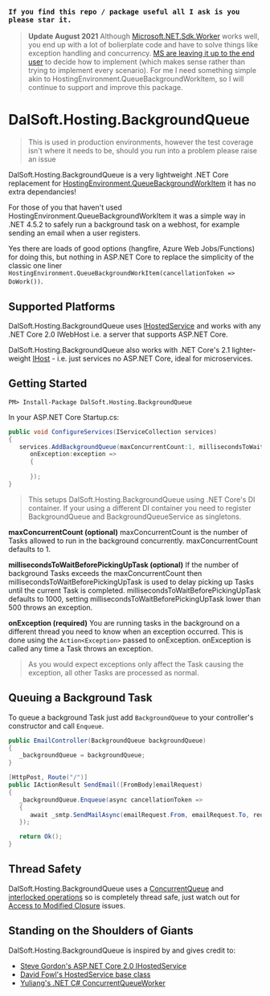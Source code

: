 ### `If you find this repo / package useful all I ask is you please star it.`

> **Update August 2021** Although [Microsoft.NET.Sdk.Worker](https://docs.microsoft.com/en-us/aspnet/core/fundamentals/host/hosted-services?view=aspnetcore-5.0&tabs=visual-studio) works well, you end up with a lot of bolierplate code and have to solve things like exception handling and concurrency. [MS are leaving it up to the end user](https://github.com/dotnet/extensions/issues/805) to decide how to implement (which makes sense rather than trying to implement every scenario). 
For me I need something simple akin to HostingEnvironment.QueueBackgroundWorkItem, so I will continue to support and improve this package.

# DalSoft.Hosting.BackgroundQueue

> This is used in production environments, however the test coverage isn't where it needs to be, should you run into a problem please raise an issue

DalSoft.Hosting.BackgroundQueue is a very lightweight .NET Core replacement for [HostingEnvironment.QueueBackgroundWorkItem](https://www.hanselman.com/blog/HowToRunBackgroundTasksInASPNET.aspx) it has no extra dependancies!

For those of you that haven't used HostingEnvironment.QueueBackgroundWorkItem it was a simple way in .NET 4.5.2 to safely run a background task on a webhost, for example sending an email when a user registers. 

Yes there are loads of  good options (hangfire, Azure Web Jobs/Functions) for doing this, but nothing in ASP.NET Core to replace the simplicity of the classic one liner ```HostingEnvironment.QueueBackgroundWorkItem(cancellationToken => DoWork())```.

## Supported Platforms

DalSoft.Hosting.BackgroundQueue uses [IHostedService](https://blogs.msdn.microsoft.com/cesardelatorre/2017/11/18/implementing-background-tasks-in-microservices-with-ihostedservice-and-the-backgroundservice-class-net-core-2-x/) and works with any .NET Core 2.0 IWebHost i.e. a server that supports ASP.NET Core.

DalSoft.Hosting.BackgroundQueue also works with .NET Core's 2.1 lighter-weight [IHost](https://blogs.msdn.microsoft.com/cesardelatorre/2017/11/18/implementing-background-tasks-in-microservices-with-ihostedservice-and-the-backgroundservice-class-net-core-2-x/) - i.e. just services no ASP.NET Core, ideal for microservices.

## Getting Started
```dos
PM> Install-Package DalSoft.Hosting.BackgroundQueue
```
In your ASP.NET Core Startup.cs:
```cs
public void ConfigureServices(IServiceCollection services)
{
   services.AddBackgroundQueue(maxConcurrentCount:1, millisecondsToWaitBeforePickingUpTask:1000, 
      onException:exception =>
      {
                   
      });
}
```
> This setups DalSoft.Hosting.BackgroundQueue using .NET Core's DI container. If your using a different DI container you need to register BackgroundQueue and BackgroundQueueService as singletons.
 
**maxConcurrentCount (optional)**
maxConcurrentCount is the number of Tasks allowed to run in the background concurrently. maxConcurrentCount defaults to 1.

**millisecondsToWaitBeforePickingUpTask (optional)**
If the number of background Tasks exceeds the maxConcurrentCount then millisecondsToWaitBeforePickingUpTask is used to delay picking up Tasks until the current Task is completed.  millisecondsToWaitBeforePickingUpTask defaults to 1000, setting millisecondsToWaitBeforePickingUpTask lower than 500 throws an exception.

 **onException (required)**
You are running tasks in the background on a different thread you need to know when an exception occurred. This is done using the ```Action<Exception>``` passed to onException.  onException is called any time a Task throws an exception. 
 
> As you would expect exceptions only affect the Task causing the exception, all other Tasks are processed as normal.

## Queuing a Background Task

To queue a background Task just add ```BackgroundQueue``` to your controller's constructor and call ```Enqueue```.

```cs
public EmailController(BackgroundQueue backgroundQueue)
{
   _backgroundQueue = backgroundQueue;
}

[HttpPost, Route("/")]
public IActionResult SendEmail([FromBody]emailRequest)
{
   _backgroundQueue.Enqueue(async cancellationToken =>
   {
      await _smtp.SendMailAsync(emailRequest.From, emailRequest.To, request.Body, cancellationToken);
   });

   return Ok();
}
```

## Thread Safety 
DalSoft.Hosting.BackgroundQueue uses a [ConcurrentQueue](https://msdn.microsoft.com/en-us/library/dd267265(v=vs.110).aspx) and [interlocked operations](https://docs.microsoft.com/en-us/dotnet/standard/threading/interlocked-operations) so is completely thread safe, just watch out for [Access to Modified Closure](https://weblogs.asp.net/fbouma/linq-beware-of-the-access-to-modified-closure-demon) issues.

## Standing on the Shoulders of Giants

DalSoft.Hosting.BackgroundQueue is inspired by and gives credit to:

* [Steve Gordon's ASP.NET Core 2.0 IHostedService](https://www.stevejgordon.co.uk/asp-net-core-2-ihostedservice)
* [David Fowl's HostedService base class](https://gist.github.com/davidfowl/a7dd5064d9dcf35b6eae1a7953d615e3)
* [Yuliang's .NET C# ConcurrentQueueWorker](https://dingyuliang.me/net-async-tasks-execution-c-concurrentqueueworker/)
